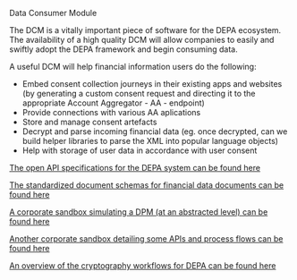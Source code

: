 Data Consumer Module

The DCM is a vitally important piece of software for the DEPA ecosystem.  The availability of a high quality DCM will allow companies to easily and swiftly adopt the DEPA framework and begin consuming data.

A useful DCM will help financial information users do the following:
- Embed consent collection journeys in their existing apps and websites (by generating a custom consent request and directing it to the appropriate Account Aggregator - AA - endpoint)
- Provide connections with various AA aplications
- Store and manage consent artefacts
- Decrypt and parse incoming financial data (eg. once decrypted, can we build helper libraries to parse the XML into popular language objects)
- Help with storage of user data in accordance with user consent

[The open API specifications for the DEPA system can be found here](https://api.rebit.org.in/)

[The standardized document schemas for financial data documents can be found here](https://api.rebit.org.in/schema)

[A corporate sandbox simulating a DPM (at an abstracted level) can be found here](https://finvu.github.io/sandbox/fip_simulator/)

[Another corporate sandbox detailing some APIs and process flows can be found here](https://www.onemoney.in/docs/api/ui_flows/)

[An overview of the cryptography workflows for DEPA can be found here](https://pdfhost.io/v/PIAeIEG0_NBFCAA__Security_Overview_1_1_1pdf.pdf)
